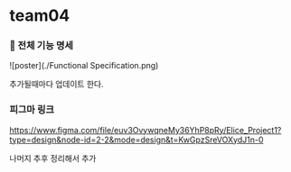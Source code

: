 # team04
### 📔 전체 기능 명세
![poster](./Functional Specification.png)

추가될때마다 업데이트 한다.

### 피그마 링크
https://www.figma.com/file/euv3OvywqneMy36YhP8pRy/Elice_Project1?type=design&node-id=2-2&mode=design&t=KwGpzSreVOXydJ1n-0

나머지 추후 정리해서 추가
